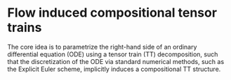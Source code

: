 # Flow induced compositional tensor trains

The core idea is to parametrize the right-hand side of an ordinary differential equation (ODE) using a tensor train (TT) decomposition, such that the discretization of the ODE via standard numerical methods, such as the Explicit Euler scheme, implicitly induces a compositional TT structure.